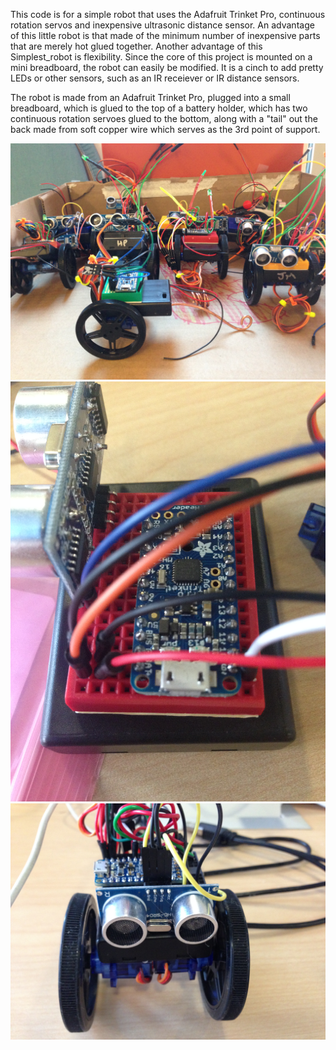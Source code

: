 This code is for a simple robot that uses the Adafruit Trinket Pro, continuous rotation servos and inexpensive ultrasonic distance sensor. An advantage of this little robot is that made of the minimum number of inexpensive parts that are merely hot glued together.
Another advantage of this Simplest_robot is flexibility. Since the core of this project is mounted on a mini breadboard, the robot can easily be modified. It is a cinch to add pretty LEDs or other sensors, such as an IR receiever or IR distance sensors.

The robot is made from an Adafruit Trinket Pro, plugged into a small breadboard, which is glued to the top of a battery holder, which has two continuous rotation servoes glued to the bottom, along with a "tail" out the back made from soft copper wire which serves as the 3rd point of support.

<img src="Robots.JPG?raw=true">
<img src="Robot-top.JPG?raw=true">
<img src="Robot-front.JPG?raw=true">
